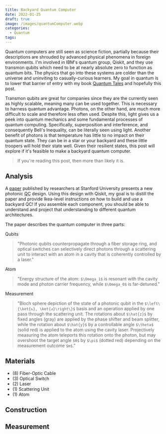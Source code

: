 ```yaml
---
title: Backyard Quantum Computer
date: 2022-01-25
draft: true
image: /images/quantumComputer.webp
categories:
  - Quantum
tags:
---
```


Quantum computers are still seen as science fiction, partially because their descriptions are shrouded by advanced physical phenomena in foreign environments. I'm involved in IBM's quantum group, Qiskit, and they use transmon qubits which need to be at nearly absolute zero to function as quantum bits. The physics that go into these systems are colder than the universe and uninviting to casually-curious learners. My goal in quantum is to lower that barrier of entry with my book [Quantum Tales](https://quantumtales.org) and hopefully this post.

Transmon qubits are great for companies since they are the currently seen as highly scalable, meaning many can be used together. This is necessary to harness quantum advantage. Photons, on the other hand, are much more difficult to scale and therefore less often used. Despite this, light gives us a peek into quantum mechanics and some fundamental processes of quantum computing. Specifically, superposition and interference, and consequently Bell's Inequality, can be literally seen using light. Another benefit of photons is that temperature has little to no impact on their quantum state. They can be in a star or your backyard and these little troopers will hold their state well. Given their resilient states, this post will explore if it's feasible to make a backyard quantum computer.

> If you're reading this post, then more than likely it is.

## Analysis

A [paper](https://doi.org/10.1364/OPTICA.424258) published by researchers at Stanford University presents a new photonic <abbr title="Quantum Computer">QC</abbr> design. Using this design with Qiskit, my goal is to distill the paper and provide Ikea-level instructions on how to build and use a backyard QC! If you assemble each component, you should be able to understand and project that understanding to different quantum architectures.

The paper describes the quantum computer in three parts:

Qubits

> "Photonic qubits counterpropagate through a fiber storage ring, and optical switches can selectively direct photons through a scattering unit to interact with an atom in a cavity that is coherently controlled by a laser."

Atom

> "Energy structure of the atom: `$\Omega_1$` is resonant with the cavity mode and photon carrier frequency, while `$\Omega_0$` is far-detuned."

Measurement

> "Bloch sphere depiction of the state of a photonic qubit in the `$\left\{\ket{↻}, \ket{↺}\right\}$` basis and an operation applied by one pass through the scattering unit. The rotations about `$\hat{z}$` by fixed angles (gray) are applied by the phase shifter and beam splitter, while the rotation about `$\hat{y}$` by a controllable angle `$\theta$` (solid red) is applied to the atom using the cavity laser. Projectively measuring the atom teleports this rotation onto the photon, but may overshoot the target angle `$θ$` by `$\pi$` (dotted red) depending on the measurement outcome `$m$`."

## Materials

- (8) Fiber-Optic Cable
- (3) Optical Switch
- (2) Laser
- (1) Scattering Unit
- (1) Atom

## Construction

## Measurement
